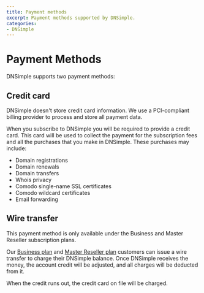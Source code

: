 ```yaml
---
title: Payment methods
excerpt: Payment methods supported by DNSimple.
categories:
- DNSimple
---
```


# Payment Methods

DNSimple supports two payment methods:

## Credit card

<note>
DNSimple doesn't store credit card information. We use a PCI-compliant billing provider to process and store all payment data.
</note>

When you subscribe to DNSimple you will be required to provide a credit card. This card will be used to collect the payment for the subscription fees and all the purchases that you make in DNSimple. These purchases may include:

- Domain registrations
- Domain renewals
- Domain transfers
- Whois privacy
- Comodo single-name SSL certificates
- Comodo wildcard certificates
- Email forwarding


## Wire transfer

<warning>
This payment method is only available under the Business and Master Reseller subscription plans.
</warning>

Our [Business plan](https://dnsimple.com/pricing) and [Master Reseller plan](https://dnsimple.com/reseller) customers can issue a wire transfer to charge their DNSimple balance. Once DNSimple receives the money, the account credit will be adjusted, and all charges will be deducted from it.

When the credit runs out, the credit card on file will be charged.
